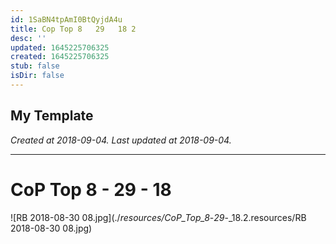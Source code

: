 ```yaml
---
id: 1SaBN4tpAmI0BtQyjdA4u
title: Cop Top 8   29   18 2
desc: ''
updated: 1645225706325
created: 1645225706325
stub: false
isDir: false
---
```

My Template
---

_Created at 2018-09-04._
_Last updated at 2018-09-04._




---

# CoP Top 8 - 29 - 18


![RB 2018-08-30 08.jpg](./_resources/CoP_Top_8_-_29_-_18.2.resources/RB 2018-08-30 08.jpg)

